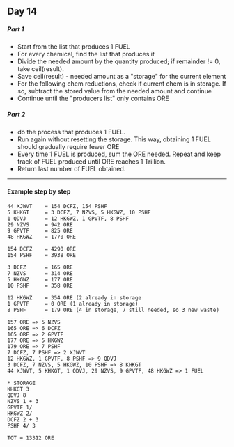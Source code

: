 ## Day 14

##### Part 1 
- Start from the list that produces 1 FUEL
- For every chemical, find the list that produces it
- Divide the needed amount by the quantity produced; if remainder != 0, take ceil(result).
- Save ceil(result) - needed amount as a "storage" for the current element
- For the following chem reductions, check if current chem is in storage. If so, subtract the stored value from the needed amount and continue
- Continue until the "producers list" only contains ORE

##### Part 2 
- do the process that produces 1 FUEL. 
- Run again without resetting the storage. This way, obtaining 1 FUEL should gradually require fewer ORE
- Every time 1 FUEL is produced, sum the ORE needed. Repeat and keep track of FUEL produced until ORE reaches 1 Trillion. 
- Return last number of FUEL obtained.

-----

#### Example step by step

    44 XJWVT    = 154 DCFZ, 154 PSHF
    5 KHKGT     = 3 DCFZ, 7 NZVS, 5 HKGWZ, 10 PSHF
    1 QDVJ      = 12 HKGWZ, 1 GPVTF, 8 PSHF
    29 NZVS     = 942 ORE
    9 GPVTF     = 825 ORE
    48 HKGWZ    = 1770 ORE
    
    154 DCFZ    = 4290 ORE
    154 PSHF    = 3938 ORE
    
    3 DCFZ      = 165 ORE
    7 NZVS      = 314 ORE
    5 HKGWZ     = 177 ORE
    10 PSHF     = 358 ORE
    
    12 HKGWZ    = 354 ORE (2 already in storage
    1 GPVTF     = 0 ORE (1 already in storage)
    8 PSHF      = 179 ORE (4 in storage, 7 still needed, so 3 new waste)
    
    157 ORE => 5 NZVS
    165 ORE => 6 DCFZ
    165 ORE => 2 GPVTF
    177 ORE => 5 HKGWZ
    179 ORE => 7 PSHF
    7 DCFZ, 7 PSHF => 2 XJWVT
    12 HKGWZ, 1 GPVTF, 8 PSHF => 9 QDVJ
    3 DCFZ, 7 NZVS, 5 HKGWZ, 10 PSHF => 8 KHKGT
    44 XJWVT, 5 KHKGT, 1 QDVJ, 29 NZVS, 9 GPVTF, 48 HKGWZ => 1 FUEL
    
    * STORAGE
    KHKGT 3
    QDVJ 8
    NZVS 1 + 3
    GPVTF 1/
    HKGWZ 2/
    DCFZ 2 + 3
    PSHF 4/ 3
    
    TOT = 13312 ORE